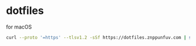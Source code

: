 # dotfiles
for macOS

```sh
curl --proto '=https' --tlsv1.2 -sSf https://dotfiles.znppunfuv.com | sh
```

